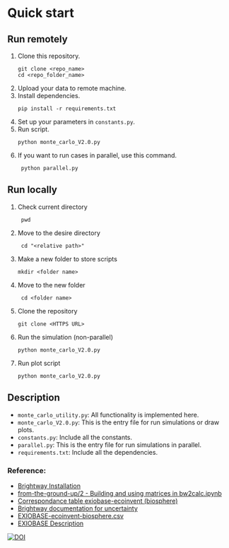 # Quick start
## Run remotely
1. Clone this repository.
    ```
    git clone <repo_name>
    cd <repo_folder_name>
    ```
2. Upload your data to remote machine.
4. Install dependencies.
    ```
    pip install -r requirements.txt
    ```
5. Set up your parameters in `constants.py`.
6. Run script.
    ```
    python monte_carlo_V2.0.py
    ```
7. If you want to run cases in parallel, use this command.
   ```
    python parallel.py
   ```

## Run locally
1. Check current directory
   ```
    pwd
   ```
2. Move to the desire directory
   ```
    cd "<relative path>"
   ```
3. Make a new folder to store scripts
    ```
    mkdir <folder name>
    ```
4. Move to the new folder
   ```
    cd <folder name>
   ```
5. Clone the repository
    ```
    git clone <HTTPS URL>
    ```
6. Run the simulation (non-parallel)
    ```
    python monte_carlo_V2.0.py
    ```
7. Run plot script
    ```
    python monte_carlo_V2.0.py
    ```

## Description
- `monte_carlo_utility.py`: All functionality is implemented here.
- `monte_carlo_V2.0.py`: This is the entry file for run simulations or draw plots.
- `constants.py`: Include all the constants.
- `parallel.py`: This is the entry file for run simulations in parallel.
- `requirements.txt`: Include all the dependencies.


### Reference:  
- [Brightway Installation](https://docs.brightway.dev/en/latest/content/installation/index.html)  
- [from-the-ground-up/2 - Building and using matrices in bw2calc.ipynb](https://github.com/brightway-lca/from-the-ground-up/blob/main/2%20-%20Building%20and%20using%20matrices%20in%20bw2calc.ipynb)  
- [Correspondance table exiobase-ecoinvent (biosphere)](https://github.com/brightway-lca/brightway2-io/blob/main/bw2io/data/lci/EXIOBASE-ecoinvent-biosphere.csv?plain=1)
- [Brightway documentation for uncertainty](https://stats-arrays.readthedocs.io/en/latest/#mapping-parameter-array-columns-to-uncertainty-distributions)  
- [EXIOBASE-ecoinvent-biosphere.csv](https://github.com/brightway-lca/brightway2-io/blob/main/bw2io/data/lci/EXIOBASE-ecoinvent-biosphere.csv?plain=1)
- [EXIOBASE Description](https://zenodo.org/records/5589597)


[![DOI](https://zenodo.org/badge/838864323.svg)](https://doi.org/10.5281/zenodo.17130112)
